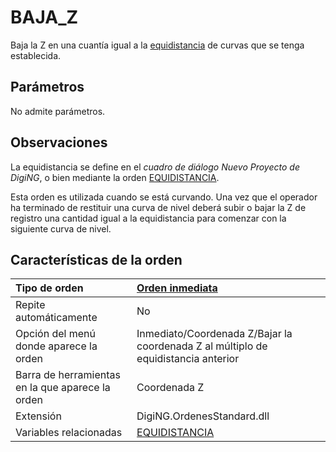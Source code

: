 # BAJA\_Z

Baja la Z en una cuantía igual a la [equidistancia](baja-z.md) de curvas que se tenga establecida.

## Parámetros

No admite parámetros.

## Observaciones

La equidistancia se define en el _cuadro de diálogo Nuevo Proyecto de DigiNG_, o bien mediante la orden [EQUIDISTANCIA](/digi3d-net/referencia/ventana-de-dibujo/variables/e/equidistancia.md).

Esta orden es utilizada cuando se está curvando. Una vez que el operador ha terminado de restituir una curva de nivel deberá subir o bajar la Z de registro una cantidad igual a la equidistancia para comenzar con la siguiente curva de nivel.

## Características de la orden

| Tipo de orden | [Orden inmediata](baja-z.md) |
| :--- | :--- |
| Repite automáticamente | No |
| Opción del menú donde aparece la orden | Inmediato/Coordenada Z/Bajar la coordenada Z al múltiplo de equidistancia anterior |
| Barra de herramientas en la que aparece la orden | Coordenada Z |
| Extensión | DigiNG.OrdenesStandard.dll |
| Variables relacionadas | [EQUIDISTANCIA](/digi3d-net/referencia/ventana-de-dibujo/variables/e/equidistancia.md) |

